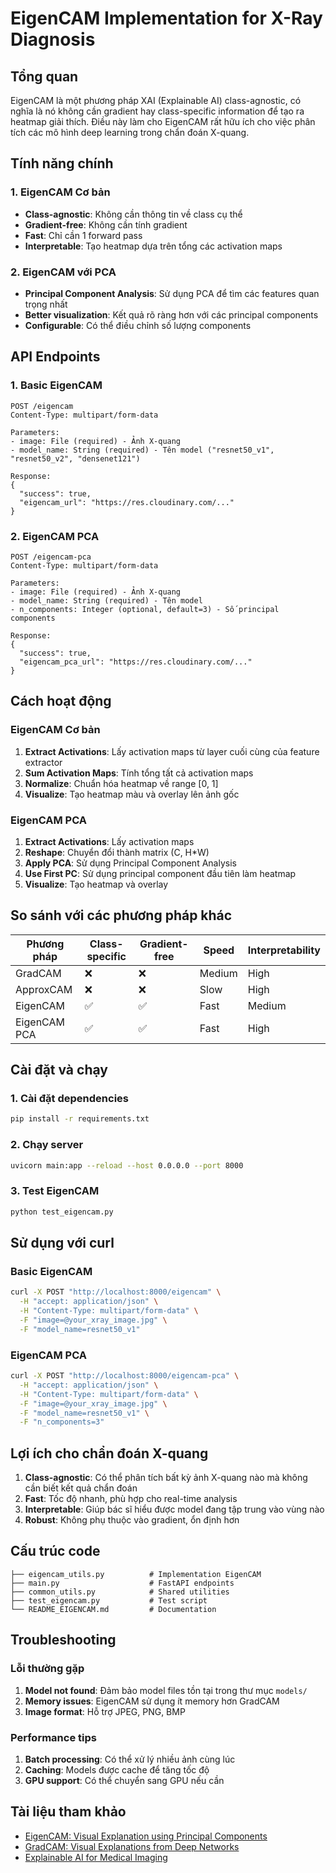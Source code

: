 # EigenCAM Implementation for X-Ray Diagnosis

## Tổng quan

EigenCAM là một phương pháp XAI (Explainable AI) class-agnostic, có nghĩa là nó không cần gradient hay class-specific information để tạo ra heatmap giải thích. Điều này làm cho EigenCAM rất hữu ích cho việc phân tích các mô hình deep learning trong chẩn đoán X-quang.

## Tính năng chính

### 1. EigenCAM Cơ bản

- **Class-agnostic**: Không cần thông tin về class cụ thể
- **Gradient-free**: Không cần tính gradient
- **Fast**: Chỉ cần 1 forward pass
- **Interpretable**: Tạo heatmap dựa trên tổng các activation maps

### 2. EigenCAM với PCA

- **Principal Component Analysis**: Sử dụng PCA để tìm các features quan trọng nhất
- **Better visualization**: Kết quả rõ ràng hơn với các principal components
- **Configurable**: Có thể điều chỉnh số lượng components

## API Endpoints

### 1. Basic EigenCAM

```http
POST /eigencam
Content-Type: multipart/form-data

Parameters:
- image: File (required) - Ảnh X-quang
- model_name: String (required) - Tên model ("resnet50_v1", "resnet50_v2", "densenet121")

Response:
{
  "success": true,
  "eigencam_url": "https://res.cloudinary.com/..."
}
```

### 2. EigenCAM PCA

```http
POST /eigencam-pca
Content-Type: multipart/form-data

Parameters:
- image: File (required) - Ảnh X-quang
- model_name: String (required) - Tên model
- n_components: Integer (optional, default=3) - Số principal components

Response:
{
  "success": true,
  "eigencam_pca_url": "https://res.cloudinary.com/..."
}
```

## Cách hoạt động

### EigenCAM Cơ bản

1. **Extract Activations**: Lấy activation maps từ layer cuối cùng của feature extractor
2. **Sum Activation Maps**: Tính tổng tất cả activation maps
3. **Normalize**: Chuẩn hóa heatmap về range [0, 1]
4. **Visualize**: Tạo heatmap màu và overlay lên ảnh gốc

### EigenCAM PCA

1. **Extract Activations**: Lấy activation maps
2. **Reshape**: Chuyển đổi thành matrix (C, H\*W)
3. **Apply PCA**: Sử dụng Principal Component Analysis
4. **Use First PC**: Sử dụng principal component đầu tiên làm heatmap
5. **Visualize**: Tạo heatmap và overlay

## So sánh với các phương pháp khác

| Phương pháp  | Class-specific | Gradient-free | Speed  | Interpretability |
| ------------ | -------------- | ------------- | ------ | ---------------- |
| GradCAM      | ❌             | ❌            | Medium | High             |
| ApproxCAM    | ❌             | ❌            | Slow   | High             |
| EigenCAM     | ✅             | ✅            | Fast   | Medium           |
| EigenCAM PCA | ✅             | ✅            | Fast   | High             |

## Cài đặt và chạy

### 1. Cài đặt dependencies

```bash
pip install -r requirements.txt
```

### 2. Chạy server

```bash
uvicorn main:app --reload --host 0.0.0.0 --port 8000
```

### 3. Test EigenCAM

```bash
python test_eigencam.py
```

## Sử dụng với curl

### Basic EigenCAM

```bash
curl -X POST "http://localhost:8000/eigencam" \
  -H "accept: application/json" \
  -H "Content-Type: multipart/form-data" \
  -F "image=@your_xray_image.jpg" \
  -F "model_name=resnet50_v1"
```

### EigenCAM PCA

```bash
curl -X POST "http://localhost:8000/eigencam-pca" \
  -H "accept: application/json" \
  -H "Content-Type: multipart/form-data" \
  -F "image=@your_xray_image.jpg" \
  -F "model_name=resnet50_v1" \
  -F "n_components=3"
```

## Lợi ích cho chẩn đoán X-quang

1. **Class-agnostic**: Có thể phân tích bất kỳ ảnh X-quang nào mà không cần biết kết quả chẩn đoán
2. **Fast**: Tốc độ nhanh, phù hợp cho real-time analysis
3. **Interpretable**: Giúp bác sĩ hiểu được model đang tập trung vào vùng nào
4. **Robust**: Không phụ thuộc vào gradient, ổn định hơn

## Cấu trúc code

```
├── eigencam_utils.py          # Implementation EigenCAM
├── main.py                    # FastAPI endpoints
├── common_utils.py            # Shared utilities
├── test_eigencam.py           # Test script
└── README_EIGENCAM.md         # Documentation
```

## Troubleshooting

### Lỗi thường gặp

1. **Model not found**: Đảm bảo model files tồn tại trong thư mục `models/`
2. **Memory issues**: EigenCAM sử dụng ít memory hơn GradCAM
3. **Image format**: Hỗ trợ JPEG, PNG, BMP

### Performance tips

1. **Batch processing**: Có thể xử lý nhiều ảnh cùng lúc
2. **Caching**: Models được cache để tăng tốc độ
3. **GPU support**: Có thể chuyển sang GPU nếu cần

## Tài liệu tham khảo

- [EigenCAM: Visual Explanation using Principal Components](https://arxiv.org/abs/2008.00299)
- [GradCAM: Visual Explanations from Deep Networks](https://arxiv.org/abs/1610.02391)
- [Explainable AI for Medical Imaging](https://www.nature.com/articles/s41598-020-71282-6)

